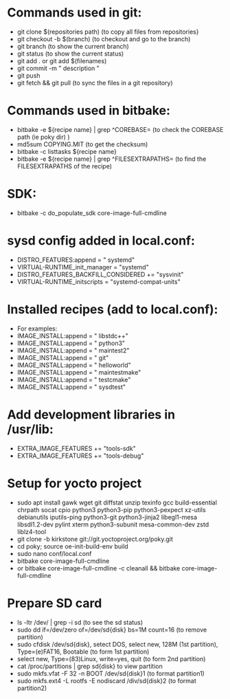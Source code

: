 # Commands used in git:
- git clone $(repositories path) (to copy all files from repositories}
- git checkout -b $(branch) (to checkout and go to the branch)
- git branch (to show the current branch)
- git status (to show the current status)
- git add . or git add $(filenames)
- git commit -m " description "
- git push
- git fetch && git pull (to sync the files in a git repository)

# Commands used in bitbake:
- bitbake -e ${recipe name} | grep ^COREBASE= (to check the COREBASE path (ie poky dir) )
- md5sum COPYING.MIT (to get the checksum)
- bitbake -c listtasks ${recipe name}
- bitbake -e ${recipe name} | grep ^FILESEXTRAPATHS= (to find the FILESEXTRAPATHS of the recipe)


# SDK:
- bitbake -c do_populate_sdk core-image-full-cmdline


# sysd config added in local.conf:
- DISTRO_FEATURES:append = " systemd"
- VIRTUAL-RUNTIME_init_manager = "systemd"
- DISTRO_FEATURES_BACKFILL_CONSIDERED += "sysvinit"
- VIRTUAL-RUNTIME_initscripts = "systemd-compat-units"


# Installed recipes (add to local.conf):
- For examples:
- IMAGE_INSTALL:append = " libstdc++"
- IMAGE_INSTALL:append = " python3"
- IMAGE_INSTALL:append = " maintest2"
- IMAGE_INSTALL:append = " git"
- IMAGE_INSTALL:append = " helloworld"
- IMAGE_INSTALL:append = " maintestmake"
- IMAGE_INSTALL:append = " testcmake"
- IMAGE_INSTALL:append = " sysdtest"


# Add development libraries in /usr/lib:
- EXTRA_IMAGE_FEATURES += "tools-sdk"
- EXTRA_IMAGE_FEATURES += "tools-debug"

# Setup for yocto project
- sudo apt install gawk wget git diffstat unzip texinfo gcc build-essential chrpath socat cpio python3 python3-pip python3-pexpect xz-utils debianutils iputils-ping python3-git python3-jinja2 libegl1-mesa libsdl1.2-dev pylint xterm python3-subunit mesa-common-dev zstd liblz4-tool
- git clone -b kirkstone git://git.yoctoproject.org/poky.git
- cd poky; source oe-init-build-env build
- sudo nano conf/local.conf
- bitbake core-image-full-cmdline
- or bitbake core-image-full-cmdline -c cleanall && bitbake core-image-full-cmdline

# Prepare SD card
- ls -ltr /dev/ | grep -i sd (to see the sd status)
- sudo dd if=/dev/zero of=/dev/sd{disk} bs=1M count=16 (to remove partition)
- sudo cfdisk /dev/sd{disk}, setect DOS, select new, 128M (1st partition), Type=(e)FAT16, Bootable (to form 1st partition)
- select new, Type=(83)Linux, write=yes, quit (to form 2nd partition)
- cat /proc/partitions | grep sd{disk} to view partition
- sudo mkfs.vfat -F 32 -n BOOT /dev/sd{disk}1  (to format partition1)
- sudo mkfs.ext4 -L rootfs -E nodiscard /div/sd{disk}2 (to format partition2)







